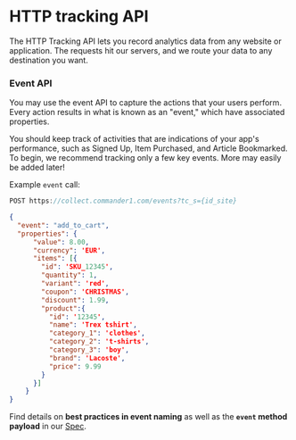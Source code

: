 # HTTP tracking API

The HTTP Tracking API lets you record analytics data from any website or application. The requests hit our servers, and we route your data to any destination you want.

### Event API <a href="track" id="track"></a>

You may use the event API to capture the actions that your users perform. Every action results in what is known as an "event," which have associated properties. 

You should keep track of activities that are indications of your app's performance, such as Signed Up, Item Purchased, and Article Bookmarked. To begin, we recommend tracking only a few key events. More may easily be added later!

Example `event` call:

```c
POST https://collect.commander1.com/events?tc_s={id_site}
```

```json
{
  "event": "add_to_cart",
  "properties": {
      "value": 8.00,
      "currency": 'EUR',
      "items": [{
        "id": 'SKU_12345',
        "quantity": 1,
        "variant": 'red',
        "coupon": 'CHRISTMAS',
        "discount": 1.99,
        "product":{
          "id": '12345',
          "name": 'Trex tshirt',
          "category_1": 'clothes',
          "category_2": 't-shirts',
          "category_3": 'boy',
          "brand": 'Lacoste',
          "price": 9.99
        }
      }]
    }
}
```

Find details on **best practices in event naming** as well as the **`event` method payload** in our [Spec](https://segment.com/docs/connections/spec/track/).
